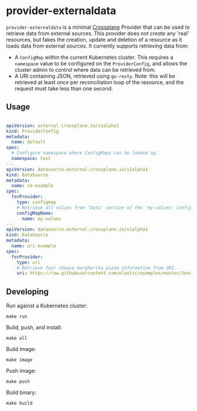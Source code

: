 # provider-externaldata

`provider-externaldata` is a minimal [Crossplane](https://crossplane.io/) Provider
that can be used to retrieve data from external sources. This provider does not *create* any
'real' resources, but fakes the creation, update and deletion of a resource as it loads
data from external sources. It currently supports retrieving data from:

- A `ConfigMap` within the current Kubernetes cluster. This requires
  a `namespace` value to be configured on the `ProviderConfig`, and allows the cluster admin
  to control where data can be retrieved from.
- A URI containing JSON, retrieved using `go-resty`. Note: this will be retrieved at least _once_ per reconciliation loop of the resource, and the request must take less than one second.

## Usage

```yaml

apiVersion: external.crossplane.io/v1alpha1
kind: ProviderConfig
metadata:
  name: default
spec:
  # Configure namespace where ConfigMaps can be looked up.
  namespace: test
---
apiVersion: datasource.external.crossplane.io/v1alpha1
kind: DataSource
metadata:
  name: cm-example
spec:
  forProvider:
    type: configmap
    # Retrieve all values from 'Data' section of the 'my-values' ConfigMap.
    configMapName:
      name: my-values
---
apiVersion: datasource.external.crossplane.io/v1alpha1
kind: DataSource
metadata:
  name: uri-example
spec:
  forProvider:
    type: uri
    # Retrieve four cheese margherita pizza information from URI.
    uri: https://raw.githubusercontent.com/elastic/examples/master/Search/recipe_search_java/data/four-cheese-margherita-pizza.json
```

## Developing

Run against a Kubernetes cluster:

```console
make run
```

Build, push, and install:

```console
make all
```

Build image:

```console
make image
```

Push image:

```console
make push
```

Build binary:

```console
make build
```

